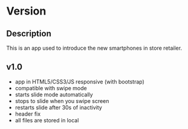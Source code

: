 # Version

## Description

This is an app used to introduce the new smartphones in store retailer.

## v1.0

- app in HTML5/CSS3/JS responsive (with bootstrap)
- compatible with swipe mode
- starts slide mode automatically
- stops to slide when you swipe screen
- restarts slide after 30s of inactivity
- header fix
- all files are stored in local
